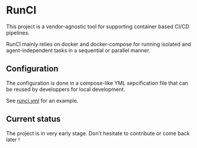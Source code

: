 # RunCI
This project is a vendor-agnostic tool for supporting container based CI/CD
pipelines.

RunCI mainly relies on docker and docker-compose for running isolated and
agent-independent tasks in a sequential or parallel manner.

## Configuration
The configuration is done in a compose-like YML sepcification file that can be
reused by developpers for local development.

See [runci.yml](./runci.yml) for an example.

## Current status
The project is in very early stage. Don't hesitate to contribute or come back later !

